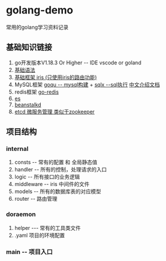 # golang-demo
常用的golang学习资料记录

## 基础知识链接
1. go开发版本V1.18.3 Or Higher -- IDE vscode or goland
2. [基础语法](https://www.runoob.com/go/go-tutorial.html)
3. [基础框架 iris (只使用iris的路由功能)](https://www.topgoer.com/Iris/%E8%B7%AF%E7%94%B1)
4. MySQL框架 [goqu -- mysql构建](http://doug-martin.github.io/goqu/docs/expressions.html) + [sqlx --sql执行](https://jmoiron.github.io/sqlx/) [中文介绍文档](https://www.tizi365.com/archives/100.html) 
5. redis框架 [go-redis](https://github.com/go-redis/redis)
6. [es](https://github.com/elastic/go-elasticsearch)
7. [beanstalkd](https://github.com/beanstalkd/go-beanstalk)
8. [etcd 微服务管理 类似于zookeeper](https://etcd.io/docs/v3.6/dev-internal/modules/)

## 项目结构
### internal
1. consts -- 常有的配置 和 全局静态值
2. handler -- 所有的控制，处理请求的入口
3. logic -- 所有接口的业务逻辑
4. middleware -- iris 中间件的文件
5. models -- 所有的数据库表的对应模型
6. router -- 路由管理


### doraemon
1. helper --- 常有的工具类文件
2. .yaml 项目的环境配置

### main -- 项目入口